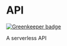 # API

[![Greenkeeper badge](https://badges.greenkeeper.io/Formette/API.svg)](https://greenkeeper.io/)

A serverless API 
